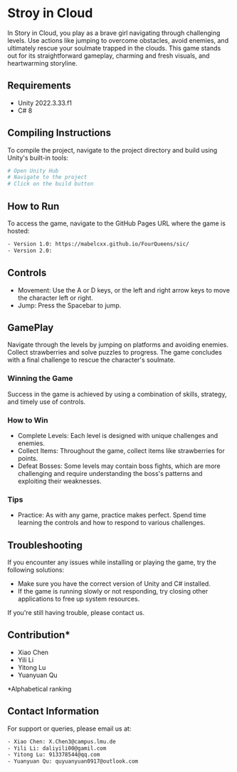 # Stroy in Cloud

In Story in Cloud, you play as a brave girl navigating through challenging levels. Use actions like jumping to overcome obstacles, avoid enemies, and ultimately rescue your soulmate trapped in the clouds. This game stands out for its straightforward gameplay, charming and fresh visuals, and heartwarming storyline.

## Requirements
* Unity 2022.3.33.f1
* C# 8


## Compiling Instructions

To compile the project, navigate to the project directory and build using Unity's built-in tools:

```bash
# Open Unity Hub
# Navigate to the project
# Click on the build button
```


## How to Run

To access the game, navigate to the GitHub Pages URL where the game is hosted:
```bash
- Version 1.0: https://mabelcxx.github.io/FourQueens/sic/
- Version 2.0: 
```

## Controls
- Movement: Use the A or D keys, or the left and right arrow keys to move the character left or right.
- Jump: Press the Spacebar to jump.


## GamePlay
Navigate through the levels by jumping on platforms and avoiding enemies. Collect strawberries and solve puzzles to progress. The game concludes with a final challenge to rescue the character's soulmate.


### Winning the Game
Success in the game is achieved by using a combination of skills, strategy, and timely use of controls.

### How to Win
- Complete Levels: Each level is designed with unique challenges and enemies.
- Collect Items: Throughout the game, collect items like strawberries for points.
- Defeat Bosses: Some levels may contain boss fights, which are more challenging and require understanding the boss's patterns and exploiting their weaknesses.

### Tips
- Practice: As with any game, practice makes perfect. Spend time learning the controls and how to respond to various challenges.
  

## Troubleshooting
If you encounter any issues while installing or playing the game, try the following solutions:

- Make sure you have the correct version of Unity and C# installed.
- If the game is running slowly or not responding, try closing other applications to free up system resources.

If you're still having trouble, please contact us.

## Contribution*
- Xiao Chen
- Yili Li
- Yitong Lu
- Yuanyuan Qu

*Alphabetical ranking

## Contact Information
For support or queries, please email us at:
```bash
- Xiao Chen: X.Chen3@campus.lmu.de
- Yili Li: daliyili00@gamil.com
- Yitong Lu: 913378544@qq.com
- Yuanyuan Qu: quyuanyuan0917@outlook.com
``````

